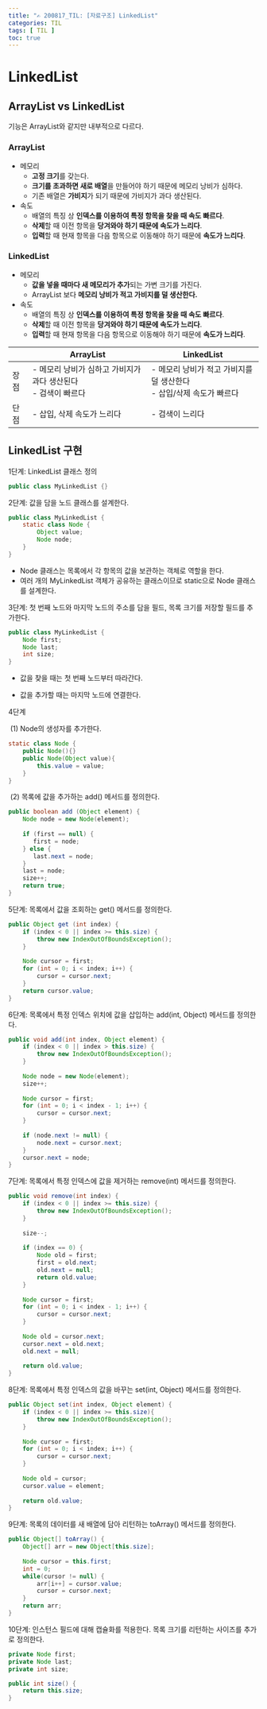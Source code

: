 ```yaml
---
title: "✍ 200817_TIL: [자료구조] LinkedList"
categories: TIL
tags: [ TIL ]
toc: true
---
```


# LinkedList

## ArrayList vs LinkedList

기능은 ArrayList와 같지만 내부적으로 다르다.

### ArrayList

- 메모리
  - **고정 크기**를 갖는다.
  - **크기를 초과하면 새로 배열**을 만들어야 하기 때문에 메모리 낭비가 심하다.
  - 기존 배열은 **가비지**가 되기 때문에 가비지가 과다 생산된다.
- 속도
  - 배열의 특징 상 **인덱스를 이용하여 특정 항목을 찾을 때 속도 빠르다**.
  - **삭제**할 때 이전 항목을 **당겨와야 하기 때문에 속도가 느리다**.
  - **입력**할 때 현재 항목을 다음 항목으로 이동해야 하기 때문에 **속도가 느리다**.

### LinkedList

- 메모리
  - **값을 넣을 때마다 새 메모리가 추가**되는 가변 크기를 가진다.
  - ArrayList 보다 **메모리 낭비가 적고 가비지를 덜 생산한다.**
- 속도
  - 배열의 특징 상 **인덱스를 이용하여 특정 항목을 찾을 때 속도 빠르다**.
  - **삭제**할 때 이전 항목을 **당겨와야 하기 때문에 속도가 느리다**.
  - **입력**할 때 현재 항목을 다음 항목으로 이동해야 하기 때문에 **속도가 느리다**.



|      | ArrayList                                                    | LinkedList                                                   |
| ---- | ------------------------------------------------------------ | ------------------------------------------------------------ |
| 장점 | - 메모리 낭비가 심하고 가비지가 과다 생산된다<br />- 검색이 빠르다<br /> | - 메모리 낭비가 적고 가비지를 덜 생산한다<br />- 삽입/삭제 속도가 빠르다 |
| 단점 | - 삽입, 삭제 속도가 느리다                                   | - 검색이 느리다                                              |



## LinkedList 구현

1단계: LinkedList 클래스 정의

```java
public class MyLinkedList {}
```

2단계: 값을 담을 노드 클래스를 설계한다.

```java
public class MyLinkedList {
    static class Node {
        Object value;
        Node node;
    }
}
```

- Node 클래스는 목록에서 각 항목의 값을 보관하는 객체로 역할을 한다.
- 여러 개의 MyLinkedList 객체가 공유하는 클래스이므로 static으로 Node 클래스를 설계한다.



3단계: 첫 번째 노드와 마지막 노드의 주소를 담을 필드, 목록 크기를 저장할 필드를 추가한다.

```java
public class MyLinkedList {
    Node first;
    Node last;
    int size;
}
```

- 값을 찾을 때는 첫 번째 노드부터 따라간다.

- 값을 추가할 때는 마지막 노드에 연결한다.



4단계

​	(1) Node의 생성자를 추가한다.

```java
static class Node {
	public Node(){}
    public Node(Object value){
        this.value = value;
    }
}
```

​	(2) 목록에 값을 추가하는 add() 메서드를 정의한다.

```java
public boolean add (Object element) {
    Node node = new Node(element);
    
    if (first == null) {
       first = node; 
    } else {
       last.next = node;
    }
    last = node;
    size++;
    return true;
}
```



5단계: 목록에서 값을 조회하는 get() 메서드를 정의한다.

```java
public Object get (int index) {
    if (index < 0 || index >= this.size) {
        throw new IndexOutOfBoundsException();
    }
    
    Node cursor = first;
    for (int = 0; i < index; i++) {
        cursor = cursor.next;
    }
    return cursor.value;
}
```



6단계: 목록에서 특정 인덱스 위치에 값을 삽입하는 add(int, Object) 메서드를 정의한다.

```java
public void add(int index, Object element) {
    if (index < 0 || index > this.size) {
        throw new IndexOutOfBoundsException();
    }
    
    Node node = new Node(element);
    size++;
    
    Node cursor = first;
    for (int = 0; i < index - 1; i++) {
        cursor = cursor.next;
    }
    
    if (node.next != null) {
        node.next = cursor.next;
    }
    cursor.next = node;
}
```



7단계: 목록에서 특정 인덱스에 값을 제거하는 remove(int) 메서드를 정의한다.

```java
public void remove(int index) {
    if (index < 0 || index >= this.size) {
        throw new IndexOutOfBoundsException();
    }
    
    size--;
    
    if (index == 0) {
        Node old = first;
        first = old.next;
        old.next = null;
        return old.value;
    }
    
    Node cursor = first;
    for (int = 0; i < index - 1; i++) {
        cursor = cursor.next;
    }
    
    Node old = cursor.next;
    cursor.next = old.next;
    old.next = null;
    
    return old.value;
}
```



8단계: 목록에서 특정 인덱스의 값을 바꾸는 set(int, Object) 메서드를 정의한다.

```java
public Object set(int index, Object element) {
    if (index < 0 || index >= this.size){
        throw new IndexOutOfBoundsException();
    }
    
    Node cursor = first;
    for (int = 0; i < index; i++) {
        cursor = cursor.next;
    }
    
	Node old = cursor;
    cursor.value = element;
    
    return old.value;
}
```



9단계: 목록의 데이터를 새 배열에 담아 리턴하는 toArray() 메서드를 정의한다.

```java
public Object[] toArray() {
    Object[] arr = new Object[this.size];
    
    Node cursor = this.first;
    int = 0;
    while(cursor != null) {
        arr[i++] = cursor.value;
        cursor = cursor.next;
    }
    return arr;
}
```



10단계: 인스턴스 필드에 대해 캡슐화를 적용한다. 목록 크기를 리턴하는 사이즈를 추가로 정의한다. 

```java
private Node first;
private Node last;
private int size;

public int size() {
	return this.size;
}
```

